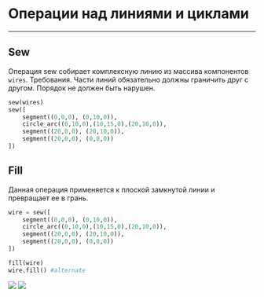 # Операции над линиями и циклами

---
## Sew
Операция sew собирает комплексную линию из массива компонентов `wires`.
Требования. Части линий обязательно должны граничить друг с другом. Порядок не должен быть нарушен.

```python
sew(wires)
sew([
	segment((0,0,0), (0,10,0)), 
	circle_arc((0,10,0),(10,15,0),(20,10,0)), 
	segment((20,0,0), (20,10,0)),
	segment((20,0,0), (0,0,0))
])
```

## Fill
Данная операция применяется к плоской замкнутой линии и превращает ее в грань.
```python
wire = sew([
	segment((0,0,0), (0,10,0)), 
	circle_arc((0,10,0),(10,15,0),(20,10,0)), 
	segment((20,0,0), (20,10,0)),
	segment((20,0,0), (0,0,0))
])

fill(wire)
wire.fill() #alternate
```
![](images/generic/fill0.png)
![](images/generic/fill1.png)